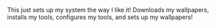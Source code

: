 This just sets up my system the way I like it!
Downloads my wallpapers, installs my tools, configures my tools, and sets up my wallpapers!
